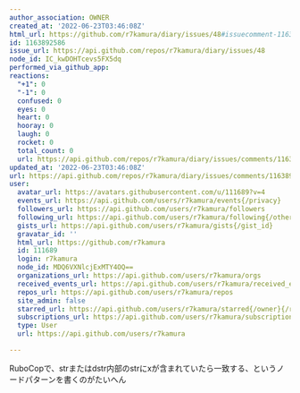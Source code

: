 ```yaml
---
author_association: OWNER
created_at: '2022-06-23T03:46:08Z'
html_url: https://github.com/r7kamura/diary/issues/48#issuecomment-1163892586
id: 1163892586
issue_url: https://api.github.com/repos/r7kamura/diary/issues/48
node_id: IC_kwDOHTcevs5FX5dq
performed_via_github_app: 
reactions:
  "+1": 0
  "-1": 0
  confused: 0
  eyes: 0
  heart: 0
  hooray: 0
  laugh: 0
  rocket: 0
  total_count: 0
  url: https://api.github.com/repos/r7kamura/diary/issues/comments/1163892586/reactions
updated_at: '2022-06-23T03:46:08Z'
url: https://api.github.com/repos/r7kamura/diary/issues/comments/1163892586
user:
  avatar_url: https://avatars.githubusercontent.com/u/111689?v=4
  events_url: https://api.github.com/users/r7kamura/events{/privacy}
  followers_url: https://api.github.com/users/r7kamura/followers
  following_url: https://api.github.com/users/r7kamura/following{/other_user}
  gists_url: https://api.github.com/users/r7kamura/gists{/gist_id}
  gravatar_id: ''
  html_url: https://github.com/r7kamura
  id: 111689
  login: r7kamura
  node_id: MDQ6VXNlcjExMTY4OQ==
  organizations_url: https://api.github.com/users/r7kamura/orgs
  received_events_url: https://api.github.com/users/r7kamura/received_events
  repos_url: https://api.github.com/users/r7kamura/repos
  site_admin: false
  starred_url: https://api.github.com/users/r7kamura/starred{/owner}{/repo}
  subscriptions_url: https://api.github.com/users/r7kamura/subscriptions
  type: User
  url: https://api.github.com/users/r7kamura

---
```

RuboCopで、strまたはdstr内部のstrにxが含まれていたら一致する、というノードパターンを書くのがたいへん